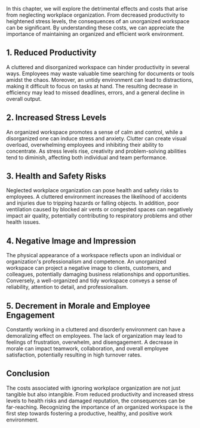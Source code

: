 
In this chapter, we will explore the detrimental effects and costs that arise from neglecting workplace organization. From decreased productivity to heightened stress levels, the consequences of an unorganized workspace can be significant. By understanding these costs, we can appreciate the importance of maintaining an organized and efficient work environment.

## 1\. Reduced Productivity

A cluttered and disorganized workspace can hinder productivity in several ways. Employees may waste valuable time searching for documents or tools amidst the chaos. Moreover, an untidy environment can lead to distractions, making it difficult to focus on tasks at hand. The resulting decrease in efficiency may lead to missed deadlines, errors, and a general decline in overall output.

## 2\. Increased Stress Levels

An organized workspace promotes a sense of calm and control, while a disorganized one can induce stress and anxiety. Clutter can create visual overload, overwhelming employees and inhibiting their ability to concentrate. As stress levels rise, creativity and problem-solving abilities tend to diminish, affecting both individual and team performance.

## 3\. Health and Safety Risks

Neglected workplace organization can pose health and safety risks to employees. A cluttered environment increases the likelihood of accidents and injuries due to tripping hazards or falling objects. In addition, poor ventilation caused by blocked air vents or congested spaces can negatively impact air quality, potentially contributing to respiratory problems and other health issues.

## 4\. Negative Image and Impression

The physical appearance of a workspace reflects upon an individual or organization's professionalism and competence. An unorganized workspace can project a negative image to clients, customers, and colleagues, potentially damaging business relationships and opportunities. Conversely, a well-organized and tidy workspace conveys a sense of reliability, attention to detail, and professionalism.

## 5\. Decrement in Morale and Employee Engagement

Constantly working in a cluttered and disorderly environment can have a demoralizing effect on employees. The lack of organization may lead to feelings of frustration, overwhelm, and disengagement. A decrease in morale can impact teamwork, collaboration, and overall employee satisfaction, potentially resulting in high turnover rates.

## Conclusion

The costs associated with ignoring workplace organization are not just tangible but also intangible. From reduced productivity and increased stress levels to health risks and damaged reputation, the consequences can be far-reaching. Recognizing the importance of an organized workspace is the first step towards fostering a productive, healthy, and positive work environment.

